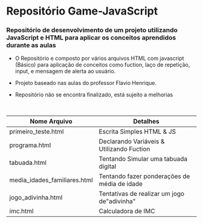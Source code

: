 # Repositório Game-JavaScript

### Repositório de desenvolvimento de um projeto utilizando JavaScript e HTML para aplicar os conceitos aprendidos durante as aulas


* O Repositório e composto por vários arquivos HTML com javascript (Básico) para aplicação de conceitos como fuction, laço de repetição, input, e  mensagem de alerta ao usuário.

* Projeto baseado nas aulas do professor Flavio Henrique.

* Repositório não se encontra finalizado, está sujeito a melhorias

<br/>

| Nome Arquivo                | Detalhes | 
|---                          |      --- |
| primeiro_teste.html         | Escrita Simples HTML & JS | 
| programa.html               | Declarando Variáveis & Utilizando Fuction |
| tabuada.html                | Tentando Simular uma tabuada digital|
| media_idades_familiares.html| Tentando fazer ponderações de média de idade|
| jogo_adivinha.html          | Tentativas de realizar um jogo de"adivinha"|
| imc.html                    | Calculadora de IMC |
